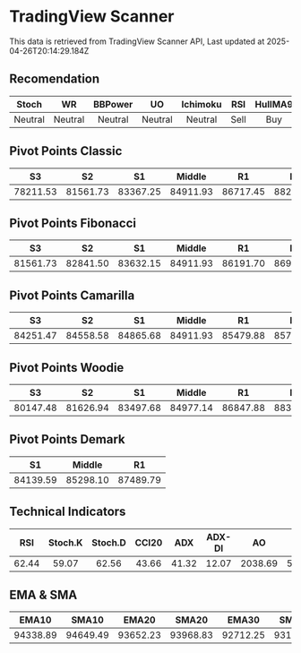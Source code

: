 # TradingView Scanner
This data is retrieved from TradingView Scanner API, Last updated at 2025-04-26T20:14:29.184Z

## Recomendation
| Stoch | WR | BBPower | UO | Ichimoku | RSI | HullMA9 |
| :---: | :---: | :---: | :---: | :---: | :---: | :---: |
| Neutral | Neutral | Neutral | Neutral | Neutral | Sell | Buy |

## Pivot Points Classic
| S3 | S2 | S1 | Middle | R1 | R2 | R3 |
| :---: | :---: | :---: | :---: | :---: | :---: | :---: |
| 78211.53 | 81561.73 | 83367.25 | 84911.93 | 86717.45 | 88262.13 | 91612.33 |

## Pivot Points Fibonacci
| S3 | S2 | S1 | Middle | R1 | R2 | R3 |
| :---: | :---: | :---: | :---: | :---: | :---: | :---: |
| 81561.73 | 82841.50 | 83632.15 | 84911.93 | 86191.70 | 86982.35 | 88262.13 |

## Pivot Points Camarilla
| S3 | S2 | S1 | Middle | R1 | R2 | R3 |
| :---: | :---: | :---: | :---: | :---: | :---: | :---: |
| 84251.47 | 84558.58 | 84865.68 | 84911.93 | 85479.88 | 85786.98 | 86094.09 |

## Pivot Points Woodie
| S3 | S2 | S1 | Middle | R1 | R2 | R3 |
| :---: | :---: | :---: | :---: | :---: | :---: | :---: |
| 80147.48 | 81626.94 | 83497.68 | 84977.14 | 86847.88 | 88327.34 | 90198.08 |

## Pivot Points Demark
| S1 | Middle | R1 |
| :---: | :---: | :---: |
| 84139.59 | 85298.10 | 87489.79 |

## Technical Indicators
| RSI | Stoch.K | Stoch.D | CCI20 | ADX | ADX-DI | AO | Mom | MACD | MACD | W.R | HullMA9 |
| :---: | :---: | :---: | :---: | :---: | :---: | :---: | :---: | :---: | :---: | :---: | :---: |
| 62.44 | 59.07 | 62.56 | 43.66 | 41.32 | 12.07 | 2038.69 | 525.57 | 1153.84 | 1422.00 | -47.05 | 94207.75 |

## EMA & SMA
| EMA10 | SMA10 | EMA20 | SMA20 | EMA30 | SMA30 | EMA50 | SMA50 | EMA100 | SMA100 | EMA200 | SMA200 |
| :---: | :---: | :---: | :---: | :---: | :---: | :---: | :---: | :---: | :---: | :---: | :---: |
| 94338.89 | 94649.49 | 93652.23 | 93968.83 | 92712.25 | 93152.41 | 90986.19 | 90141.16 | 88323.61 | 86988.46 | 86716.16 | 85073.82 |